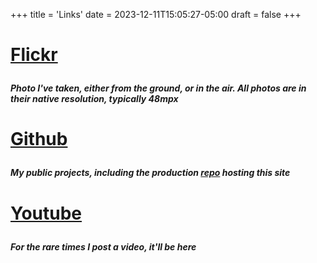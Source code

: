 +++
title = 'Links'
date = 2023-12-11T15:05:27-05:00
draft = false
+++

<h1>

[Flickr](https://www.flickr.com/photos/197704187@N04/albums)

</h1>

<h5>Photo I've taken, either from the ground, or in the air. All photos are in their native resolution, typically 48mpx</h5>

<h1>

[Github](https://github.com/nathnp)

</h1>

<h5>My public projects, including the production <a href='https://github.com/nathnp/nathnp.github.io'>repo</a> hosting this site</h5>

<h1>

[Youtube](https://www.youtube.com/@Nthlp)

</h1>

<h5>For the rare times I post a video, it'll be here</h5>



